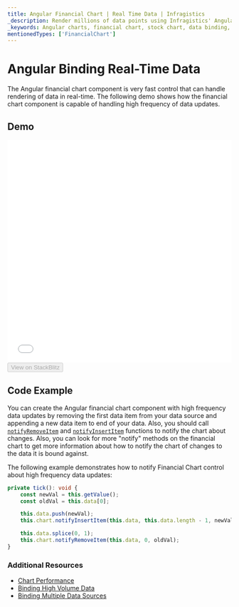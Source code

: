 ```yaml
---
title: Angular Financial Chart | Real Time Data | Infragistics
_description: Render millions of data points using Infragistics' Angular financial chart control at super fast speed. Check out the Ignite UI for Angular graph's high performance!
_keywords: Angular charts, financial chart, stock chart, data binding, Ignite UI for Angular, Infragistics
mentionedTypes: ['FinancialChart']
---
```


# Angular Binding Real-Time Data

The Angular financial chart component is very fast control that can handle rendering of data in real-time. The following demo shows how the financial chart component is capable of handling high frequency of data updates.

## Demo

<div class="sample-container loading" style="height: 500px">
    <iframe id="financial-chart-high-frequency-iframe" src='{environment:dvDemosBaseUrl}/charts/financial-chart-high-frequency' width="100%" height="100%" seamless frameBorder="0" onload="onXPlatSampleIframeContentLoaded(this);"></iframe>
</div>
<div>
    <button data-localize="stackblitz" disabled class="stackblitz-btn"   data-iframe-id="financial-chart-high-frequency-iframe" data-demos-base-url="{environment:dvDemosBaseUrl}">View on StackBlitz
    </button>


</div>

<div class="divider--half"></div>

## Code Example

You can create the Angular financial chart component with high frequency data updates by removing the first data item from your data source and appending a new data item to end of your data. Also, you should call [`notifyRemoveItem`]({environment:dvApiBaseUrl}/products/ignite-ui-angular/api/docs/typescript/latest/classes/igxfinancialchartcomponent.html#notifyremoveitem) and [`notifyInsertItem`]({environment:dvApiBaseUrl}/products/ignite-ui-angular/api/docs/typescript/latest/classes/igxfinancialchartcomponent.html#notifyinsertitem) functions to notify the chart about changes. Also, you can look for more "notify" methods on the financial chart to get more information about how to notify the chart of changes to the data it is bound against.

The following example demonstrates how to notify Financial Chart control about high frequency data updates:

```ts
private tick(): void {
    const newVal = this.getValue();
    const oldVal = this.data[0];

    this.data.push(newVal);
    this.chart.notifyInsertItem(this.data, this.data.length - 1, newVal);

    this.data.splice(0, 1);
    this.chart.notifyRemoveItem(this.data, 0, oldVal);
}
```

<div class="divider--half"></div>

### Additional Resources

<div class="divider--half"></div>

-   [Chart Performance](financial-chart-performance.md)
-   [Binding High Volume Data](financial-chart-high-volume.md)
-   [Binding Multiple Data Sources](financial-chart-multiple-data.md)
